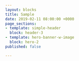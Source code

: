 ```yaml
---
layout: blocks
title: Sample
date: 2019-02-11 08:00:00 +0000
page_sections:
- template: simple-header
  block: header-3
- template: hero-banner-w-image
  block: hero-2
published: false

---
```

